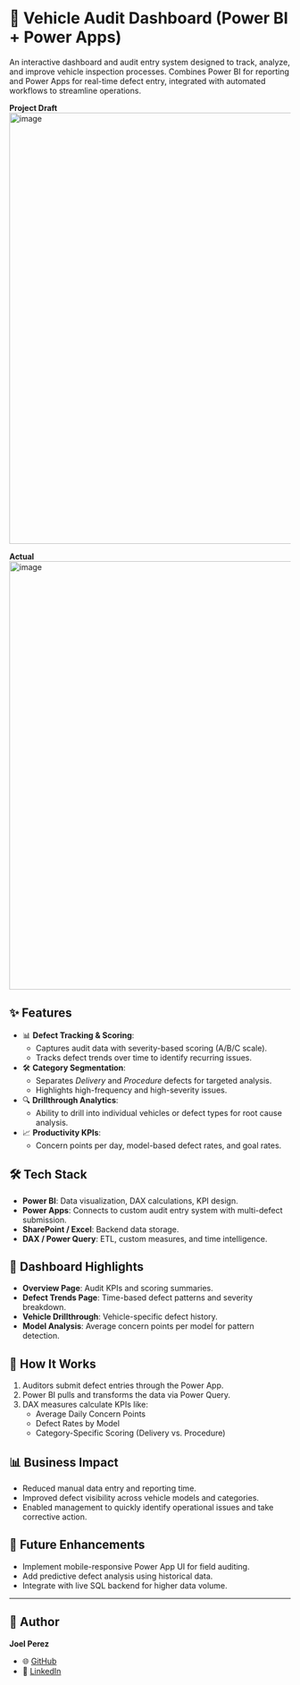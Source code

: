 # 🚗 Vehicle Audit Dashboard (Power BI + Power Apps)

An interactive dashboard and audit entry system designed to track, analyze, and improve vehicle inspection processes. Combines Power BI for reporting and Power Apps for real-time defect entry, integrated with automated workflows to streamline operations.

**Project Draft**
<img width="1375" height="771" alt="image" src="https://github.com/user-attachments/assets/044494b5-36fb-4341-8354-a551e769ecb9" />

**Actual**
<img width="1354" height="766" alt="image" src="https://github.com/user-attachments/assets/3b982490-6592-4036-84c0-c876607f431e" />

## ✨ Features
- 📊 **Defect Tracking & Scoring**:
  - Captures audit data with severity-based scoring (A/B/C scale).
  - Tracks defect trends over time to identify recurring issues.
- 🛠️ **Category Segmentation**:
  - Separates *Delivery* and *Procedure* defects for targeted analysis.
  - Highlights high-frequency and high-severity issues.
- 🔍 **Drillthrough Analytics**:
  - Ability to drill into individual vehicles or defect types for root cause analysis.
- 📈 **Productivity KPIs**:
  - Concern points per day, model-based defect rates, and goal rates.

## 🛠️ Tech Stack
- **Power BI**: Data visualization, DAX calculations, KPI design.
- **Power Apps**: Connects to custom audit entry system with multi-defect submission.
- **SharePoint / Excel**: Backend data storage.
- **DAX / Power Query**: ETL, custom measures, and time intelligence.

## 📂 Dashboard Highlights
- **Overview Page**: Audit KPIs and scoring summaries.
- **Defect Trends Page**: Time-based defect patterns and severity breakdown.
- **Vehicle Drillthrough**: Vehicle-specific defect history.
- **Model Analysis**: Average concern points per model for pattern detection.

## 🚀 How It Works
1. Auditors submit defect entries through the Power App.
2. Power BI pulls and transforms the data via Power Query.
3. DAX measures calculate KPIs like:
   - Average Daily Concern Points
   - Defect Rates by Model
   - Category-Specific Scoring (Delivery vs. Procedure)

## 📊 Business Impact
- Reduced manual data entry and reporting time.
- Improved defect visibility across vehicle models and categories.
- Enabled management to quickly identify operational issues and take corrective action.

## 🔮 Future Enhancements
- Implement mobile-responsive Power App UI for field auditing.
- Add predictive defect analysis using historical data.
- Integrate with live SQL backend for higher data volume.

---

## 👤 Author
**Joel Perez**  
- 🌐 [GitHub](https://github.com/JoelProjectHub)  
- 💼 [LinkedIn](https://linkedin.com/in/YOUR-LINK)  
